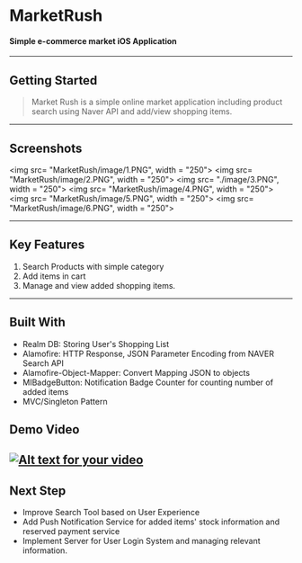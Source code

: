 # MarketRush
#### Simple e-commerce market iOS Application
---
## Getting Started
> Market Rush is a simple online market application including product search using Naver API and add/view shopping items.

---
## Screenshots
<img src= "MarketRush/image/1.PNG", width = "250">    <img src= "MarketRush/image/2.PNG", width = "250">    <img src= "./image/3.PNG", width = "250">
<img src= "MarketRush/image/4.PNG", width = "250">    <img src= "MarketRush/image/5.PNG", width = "250">    <img src= "MarketRush/image/6.PNG", width = "250">

----
## Key Features
1. Search Products with simple category
2. Add items in cart
3. Manage and view added shopping items.

---
## Built With
* Realm DB: Storing User's Shopping List
* Alamofire: HTTP Response, JSON Parameter Encoding from NAVER Search API
* Alamofire-Object-Mapper: Convert Mapping JSON to objects
* MIBadgeButton: Notification Badge Counter for counting number of added items
* MVC/Singleton Pattern

## Demo Video 
[![Alt text for your video](http://i64.tinypic.com/34qn1px.png)](https://youtu.be/EgD8irb_57Y)
----
## Next Step
* Improve Search Tool based on User Experience 
* Add Push Notification Service for added items' stock information and reserved payment service
* Implement Server for User Login System and managing relevant information.

